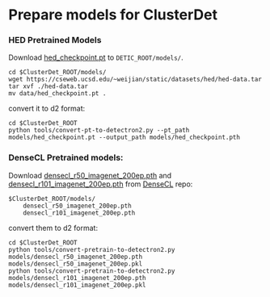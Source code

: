# Prepare models for ClusterDet

### HED Pretrained Models
Download [hed_checkpoint.pt](https://www.dropbox.com/s/4j4z58wuv8o0mfz/models.zip) to `DETIC_ROOT/models/`.
```
cd $ClusterDet_ROOT/models/
wget https://cseweb.ucsd.edu/~weijian/static/datasets/hed/hed-data.tar
tar xvf ./hed-data.tar
mv data/hed_checkpoint.pt .
```
convert it to d2 format:
```
cd $ClusterDet_ROOT
python tools/convert-pt-to-detectron2.py --pt_path models/hed_checkpoint.pt --output_path models/hed_checkpoint.pth
```


###  DenseCL Pretrained models:

Download [densecl_r50_imagenet_200ep.pth](https://cloudstor.aarnet.edu.au/plus/s/hdAg5RYm8NNM2QP/download) and [densecl_r101_imagenet_200ep.pth](https://cloudstor.aarnet.edu.au/plus/s/4sugyvuBOiMXXnC/download) from [DenseCL](https://github.com/WXinlong/DenseCL) repo:
```
$ClusterDet_ROOT/models/
    densecl_r50_imagenet_200ep.pth
    densecl_r101_imagenet_200ep.pth
```
convert them to d2 format:
```
cd $ClusterDet_ROOT
python tools/convert-pretrain-to-detectron2.py models/densecl_r50_imagenet_200ep.pth models/densecl_r50_imagenet_200ep.pkl
python tools/convert-pretrain-to-detectron2.py models/densecl_r101_imagenet_200ep.pth models/densecl_r101_imagenet_200ep.pkl
```

